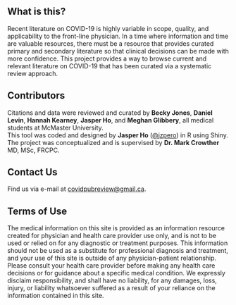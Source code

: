 ## What is this?
Recent literature on COVID-19 is highly variable in scope, quality, and applicability to the front-line physician. In a time where information and time are valuable resources, there must be a resource that provides curated primary and secondary literature so that clinical decisions can be made with more confidence. This project provides a way to browse current and relevant literature on COVID-19 that has been curated via a systematic review approach.

## Contributors
Citations and data were reviewed and curated by **Becky Jones**, **Daniel Levin**, **Hannah Kearney**, **Jasper Ho**, and **Meghan Glibbery**, all medical students at McMaster University.<br>This tool was coded and designed by **Jasper Ho** (<a href="https://www.twitter.com/jzpero">@jzpero</a>) in R using Shiny.  
The project was conceptualized and is supervised by **Dr. Mark Crowther** MD, MSc, FRCPC.

## Contact Us
Find us via e-mail at [covidpubreview@gmail.ca](mailto:covidpubreview@gmail.ca).

## Terms of Use
The medical information on this site is provided as an information resource created for physician and health care provider use only, and is not to be used or relied on for any diagnostic or treatment purposes. This information should not be used as a substitute for professional diagnosis and treatment, and your use of this site is outside of any physician-patient relationship.  
Please consult your health care provider before making any health care decisions or for guidance about a specific medical condition. We expressly disclaim responsibility, and shall have no liability, for any damages, loss, injury, or liability whatsoever suffered as a result of your reliance on the information contained in this site.
